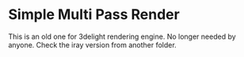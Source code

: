 # Simple Multi Pass Render
This is an old one for 3delight rendering engine. No longer needed by anyone. Check the iray version from another folder.  